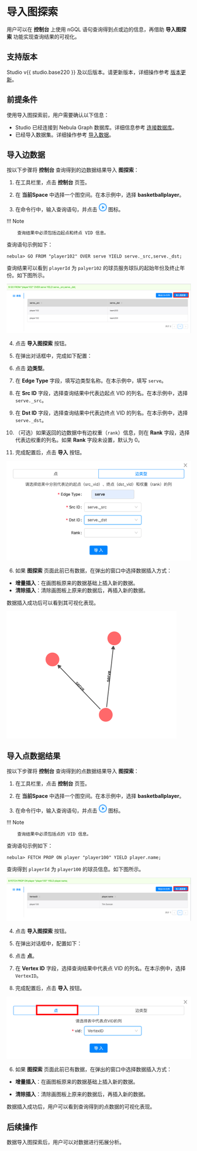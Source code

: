 # 导入图探索

用户可以在 **控制台** 上使用 nGQL 语句查询得到点或边的信息，再借助 **导入图探索** 功能实现查询结果的可视化。

## 支持版本

Studio v{{ studio.base220 }} 及以后版本。请更新版本，详细操作参考 [版本更新](../about-studio/st-ug-check-updates.md)。

## 前提条件

使用导入图探索前，用户需要确认以下信息：

- Studio 已经连接到 Nebula Graph 数据库。详细信息参考 [连接数据库](../deploy-connect/st-ug-connect.md)。
- 已经导入数据集。详细操作参考 [导入数据](../quick-start/st-ug-import-data.md)。

## 导入边数据

按以下步骤将 **控制台** 查询得到的边数据结果导入 **图探索**：

1. 在工具栏里，点击 **控制台** 页签。

2. 在 **当前Space** 中选择一个图空间。在本示例中，选择 **basketballplayer**。

3. 在命令行中，输入查询语句，并点击 ![表示运行的图标](../figs/st-ug-008.png "Run 图标") 图标。

  !!! Note

        查询结果中必须包括边起点和终点 VID 信息。

  查询语句示例如下：

  ```nGQL
  nebula> GO FROM "player102" OVER serve YIELD serve._src,serve._dst;
  ```

  查询结果可以看到 `playerId` 为 `palyer102` 的球员服务球队的起始年份及终止年份。如下图所示。

  ![控制台里查询语句返回的边数据，包括边的起点 VID 和终点 VID](../figs/st-ug-040-1.png "边数据")

4. 点击 **导入图探索** 按钮。

5. 在弹出对话框中，完成如下配置：

  1. 点击 **边类型**。

  2. 在 **Edge Type** 字段，填写边类型名称。在本示例中，填写 `serve`。

  3. 在 **Src ID** 字段，选择查询结果中代表边起点 VID 的列名。在本示例中，选择 `serve._src`。

  4. 在 **Dst ID** 字段，选择查询结果中代表边终点 VID 的列名。在本示例中，选择 `serve._dst`。

  5. （可选）如果返回的边数据中有边权重（`rank`）信息，则在 **Rank** 字段，选择代表边权重的列名。如果 **Rank** 字段未设置，默认为 0。

  6. 完成配置后，点击 **导入** 按钮。

  ![填写边类型名称，选择代表边起点和终点 VID 的列名](../figs/st-ug-041-1.png "配置边类型信息")

6. 如果 **图探索** 页面此前已有数据，在弹出的窗口中选择数据插入方式：

  - **增量插入**：在画图板原来的数据基础上插入新的数据。
  - **清除插入**：清除画图板上原来的数据后，再插入新的数据。

数据插入成功后可以看到其可视化表现。

![在图探索中可视化显示边数据查询结果](../figs/st-ug-044-1.png "可视化边数据查询结果")

## 导入点数据结果

按以下步骤将 **控制台** 查询得到的点数据结果导入 **图探索**：

1. 在工具栏里，点击 **控制台** 页签。

2. 在 **当前Space** 中选择一个图空间。在本示例中，选择 **basketballplayer**。

3. 在命令行中，输入查询语句，并点击 ![表示运行的图标](../figs/st-ug-008.png "Run 图标") 图标。

  !!! Note

        查询结果中必须包括点的 VID 信息。

  查询语句示例如下：

  ```nGQL
  nebula> FETCH PROP ON player "player100" YIELD player.name;
  ```

  查询得到 `playerId` 为 `player100` 的球员信息。如下图所示。

  ![控制台里查询语句返回的点数据](../figs/st-ug-043-1.png "点数据")

4. 点击 **导入图探索** 按钮。

5. 在弹出对话框中，配置如下：
  1. 点击 **点**。  

  2. 在 **Vertex ID** 字段，选择查询结果中代表点 VID 的列名。在本示例中，选择 `VertexID`。  

  3. 完成配置后，点击 **导入** 按钮。  

  ![选择代表点 VID 的列名](../figs/st-ug-042-1.png "配置点信息")

6. 如果 **图探索** 页面此前已有数据，在弹出的窗口中选择数据插入方式：

  - **增量插入**：在画图板原来的数据基础上插入新的数据。

  - **清除插入**：清除画图板上原来的数据后，再插入新的数据。

数据插入成功后，用户可以看到查询得到的点数据的可视化表现。

## 后续操作

数据导入图探索后，用户可以对数据进行拓展分析。
